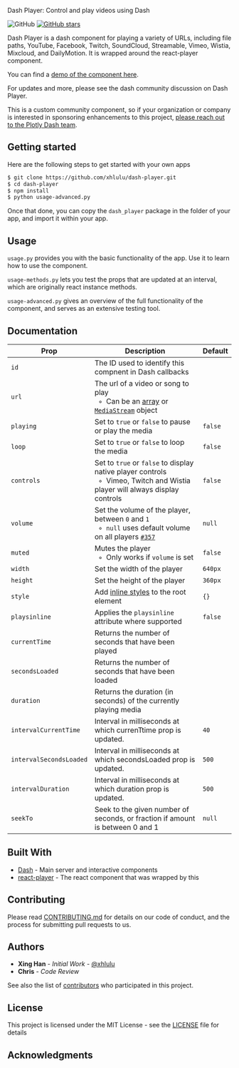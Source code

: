 Dash Player: Control and play videos using Dash

![GitHub](https://img.shields.io/github/license/mashape/apistatus.svg)
[![GitHub stars](https://img.shields.io/github/stars/xhlulu/dash-player.svg)](https://github.com/xhlulu/dash-player/stargazers)

Dash Player is a dash component for playing a variety of URLs, including file paths, YouTube, Facebook, Twitch, SoundCloud, Streamable, Vimeo, Wistia, Mixcloud, and DailyMotion. It is wrapped around the react-player component.

You can find a [demo of the component here](http://dash-player-usage.herokuapp.com).

For updates and more, please see the dash community discussion on Dash Player.

This is a custom community component, so if your organization or company is interested in sponsoring enhancements to this project, [please reach out to the Plotly Dash team](https://plot.ly/dash/pricing).

## Getting started

Here are the following steps to get started with your own apps

```sh
$ git clone https://github.com/xhlulu/dash-player.git
$ cd dash-player
$ npm install
$ python usage-advanced.py
```

Once that done, you can copy the `dash_player` package in the folder of your app, and import it within your app.

## Usage

`usage.py` provides you with the basic functionality of the app. Use it to learn how to use the component.

`usage-methods.py` lets you test the props that are updated at an interval, which are originally react instance methods.

`usage-advanced.py` gives an overview of the full functionality of the component, and serves as an extensive testing tool.

## Documentation

| Prop                    | Description                                                                                                                                                                                   | Default |
| ----------------------- | --------------------------------------------------------------------------------------------------------------------------------------------------------------------------------------------- | ------- |
| `id`                    | The ID used to identify this compnent in Dash callbacks                                                                                                                                       |
| `url`                   | The url of a video or song to play<br/>&nbsp; ◦ &nbsp;Can be an [array](#multiple-sources-and-tracks) or [`MediaStream`](https://developer.mozilla.org/en-US/docs/Web/API/MediaStream) object |
| `playing`               | Set to `true` or `false` to pause or play the media                                                                                                                                           | `false` |
| `loop`                  | Set to `true` or `false` to loop the media                                                                                                                                                    | `false` |
| `controls`              | Set to `true` or `false` to display native player controls<br />&nbsp; ◦ &nbsp;Vimeo, Twitch and Wistia player will always display controls                                                   | `false` |
| `volume`                | Set the volume of the player, between `0` and `1`<br/>&nbsp; ◦ &nbsp;`null` uses default volume on all players [`#357`](https://github.com/CookPete/react-player/issues/357)                  | `null`  |
| `muted`                 | Mutes the player<br/>&nbsp; ◦ &nbsp;Only works if `volume` is set                                                                                                                             | `false` |
| `width`                 | Set the width of the player                                                                                                                                                                   | `640px` |
| `height`                | Set the height of the player                                                                                                                                                                  | `360px` |
| `style`                 | Add [inline styles](https://facebook.github.io/react/tips/inline-styles.html) to the root element                                                                                             | `{}`    |
| `playsinline`           | Applies the `playsinline` attribute where supported                                                                                                                                           | `false` |
| `currentTime`           | Returns the number of seconds that have been played                                                                                                                                           |
| `secondsLoaded`         | Returns the number of seconds that have been loaded                                                                                                                                           |
| `duration`              | Returns the duration (in seconds) of the currently playing media                                                                                                                              |
| `intervalCurrentTime`   | Interval in milliseconds at which currenTtime prop is updated.                                                                                                                                | `40`    |
| `intervalSecondsLoaded` | Interval in milliseconds at which secondsLoaded prop is updated.                                                                                                                              | `500`   |
| `intervalDuration`      | Interval in milliseconds at which duration prop is updated.                                                                                                                                   | `500`   |
| `seekTo`                | Seek to the given number of seconds, or fraction if amount is between 0 and 1                                                                                                                 | `null`  |

## Built With

- [Dash](https://dash.plot.ly/) - Main server and interactive components
- [react-player](https://www.npmjs.com/package/react-player) - The react component that was wrapped by this

## Contributing

Please read [CONTRIBUTING.md](CONTRIBUTING.md) for details on our code of conduct, and the process for submitting pull requests to us.

## Authors

- **Xing Han** - _Initial Work_ - [@xhlulu](https://github.com/xhlulu)
- **Chris** - _Code Review_

See also the list of [contributors](https://github.com/xhlulu/dash-player/contributors) who participated in this project.

## License

This project is licensed under the MIT License - see the [LICENSE](LICENSE) file for details

## Acknowledgments
